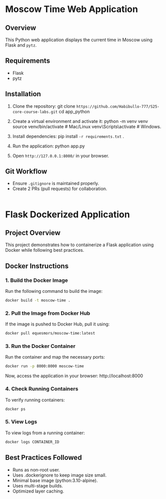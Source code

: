 # Moscow Time Web Application

## Overview
This Python web application displays the current time in Moscow using Flask and `pytz`.

## Requirements
- Flask
- pytz

## Installation
1. Clone the repository:
git clone `https://github.com/Habibullo-777/S25-core-course-labs.git` cd app_python

2. Create a virtual environment and activate it:
python -m venv venv source venv/bin/activate # Mac/Linux venv\Scripts\activate # Windows.

3. Install dependencies:
pip install `-r requirements.txt` .

4. Run the application:
python app.py

5. Open `http://127.0.0.1:8000/` in your browser.


## Git Workflow
- Ensure `.gitignore` is maintained properly.
- Create 2 PRs (pull requests) for collaboration.<br><br>

# Flask Dockerized Application 

## Project Overview
This project demonstrates how to containerize a Flask application using Docker while following best practices.

## Docker Instructions

### 1. Build the Docker Image
Run the following command to build the image:
```bash
docker build -t moscow-time .
```

### 2. Pull the Image from Docker Hub
If the image is pushed to Docker Hub, pull it using:

```bash
docker pull equesmors/moscow-time:latest
```

### 3. Run the Docker Container
Run the container and map the necessary ports:

```sh
docker run -p 8000:8000 moscow-time
```
Now, access the application in your browser: http://localhost:8000


### 4. Check Running Containers
To verify running containers:

```sh
docker ps
```

### 5. View Logs
To view logs from a running container:

```sh
docker logs CONTAINER_ID
```

## Best Practices Followed
- Runs as non-root user.
- Uses .dockerignore to keep image size small.
- Minimal base image (python:3.10-alpine).
- Uses multi-stage builds.
- Optimized layer caching.
